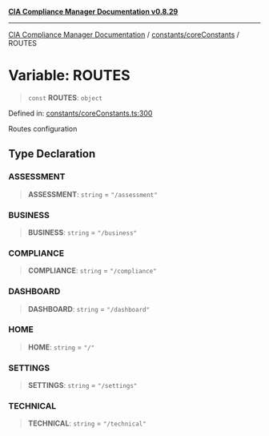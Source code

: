 [**CIA Compliance Manager Documentation v0.8.29**](../../../README.md)

***

[CIA Compliance Manager Documentation](../../../modules.md) / [constants/coreConstants](../README.md) / ROUTES

# Variable: ROUTES

> `const` **ROUTES**: `object`

Defined in: [constants/coreConstants.ts:300](https://github.com/Hack23/cia-compliance-manager/blob/5836b4c74e2010cd05eca63c0016fd711c628ec9/src/constants/coreConstants.ts#L300)

Routes configuration

## Type Declaration

### ASSESSMENT

> **ASSESSMENT**: `string` = `"/assessment"`

### BUSINESS

> **BUSINESS**: `string` = `"/business"`

### COMPLIANCE

> **COMPLIANCE**: `string` = `"/compliance"`

### DASHBOARD

> **DASHBOARD**: `string` = `"/dashboard"`

### HOME

> **HOME**: `string` = `"/"`

### SETTINGS

> **SETTINGS**: `string` = `"/settings"`

### TECHNICAL

> **TECHNICAL**: `string` = `"/technical"`
